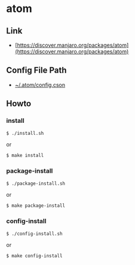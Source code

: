 
# atom

## Link

* [https://discover.manjaro.org/packages/atom](https://discover.manjaro.org/packages/atom)


## Config File Path

* [~/.atom/config.cson](config/atom/config.cson)


## Howto


### install

``` sh
$ ./install.sh
```

or

``` sh
$ make install
```


### package-install

``` sh
$ ./package-install.sh
```

or

``` sh
$ make package-install
```


### config-install

``` sh
$ ./config-install.sh
```

or

``` sh
$ make config-install
```
